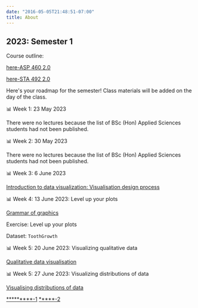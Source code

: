 ```yaml
---
date: "2016-05-05T21:48:51-07:00"
title: About
---
```


## 2023: Semester 1

Course outline: 

[here-ASP 460 2.0](/CO/ASP_460_2.0_DataVisualisation_2023.pdf)

[here-STA 492 2.0](/CO/STA_492_2.0_DataVisualisation.pdf)

Here's your roadmap for the semester! Class materials will be added on the day of the class.

 📊 Week 1: 23 May 2023
 
  There were no lectures because the list of BSc (Hon) Applied Sciences students had not been published.

 📊 Week 2: 30 May 2023
 
 There were no lectures because the list of BSc (Hon) Applied Sciences students had not been published.


 📊 Week 3: 6 June 2023
 
 [Introduction to data visualization: Visualisation design process](/slides/lesson1viz2023.html) 

 📊 Week 4: 13 June 2023: Level up your plots
 
 
 [Grammar of graphics](https://tstdataviz.netlify.app/slides/lesson3viz2021.html#1) 
 
 Exercise: Level up your plots 
 
 Dataset: `ToothGrowth`
 
📊 Week 5: 20 June 2023: Visualizing qualitative data

[Qualitative data visualisation](https://tstdataviz.netlify.app/slides/data_visualization_2022)

 
📊 Week 5: 27 June 2023: Visualizing distributions of data

[Visualising distributions of data ](https://tstdataviz.netlify.app/slides/dis22.html#22)
 
[****](/rscript/1_toothgrowth.R)[*****-1](https://github.com/thiyangt/dataviz/blob/master/static/slides/Data_visualization_2022.Rmd) [*****-2](https://github.com/thiyangt/dataviz/blob/master/static/slides/dis22.Rmd)